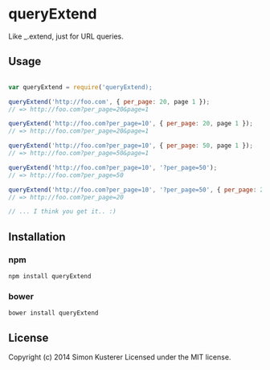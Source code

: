 # queryExtend

Like _.extend, just for URL queries.

## Usage

```javascript

var queryExtend = require('queryExtend);

queryExtend('http://foo.com', { per_page: 20, page 1 });
// => http://foo.com?per_page=20&page=1

queryExtend('http://foo.com?per_page=10', { per_page: 20, page 1 });
// => http://foo.com?per_page=20&page=1

queryExtend('http://foo.com?per_page=10', { per_page: 50, page 1 });
// => http://foo.com?per_page=50&page=1

queryExtend('http://foo.com?per_page=10', '?per_page=50');
// => http://foo.com?per_page=50

queryExtend('http://foo.com?per_page=10', '?per_page=50', { per_page: 20 });
// => http://foo.com?per_page=20

// ... I think you get it.. :)

```

## Installation

### npm

```npm install queryExtend```

### bower

```bower install queryExtend```


## License
Copyright (c) 2014 Simon Kusterer
Licensed under the MIT license.